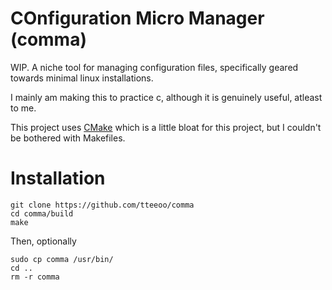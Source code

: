 # COnfiguration Micro Manager (comma)

WIP. A niche tool for managing configuration files, specifically geared towards minimal linux installations.

I mainly am making this to practice c, although it is genuinely useful, atleast to me.

This project uses <a href="https://cmake.org">CMake</a> which is a little bloat for this project, but I couldn't be bothered with Makefiles.

# Installation

```
git clone https://github.com/tteeoo/comma
cd comma/build
make
```
Then, optionally
```
sudo cp comma /usr/bin/
cd ..
rm -r comma
```
